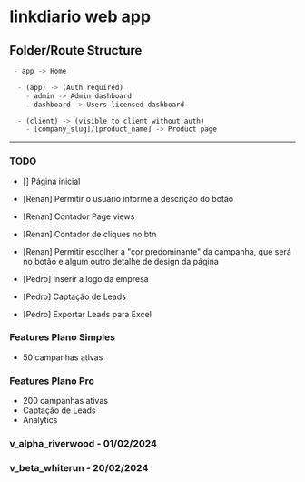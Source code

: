 # linkdiario web app

## Folder/Route Structure 
```ts
 - app -> Home

  - (app) -> (Auth required)
    - admin -> Admin dashboard
    - dashboard -> Users licensed dashboard

  - (client) -> (visible to client without auth)
    - [company_slug]/[product_name] -> Product page
```
---

### TODO 
 <!-- - Adicionar na criação/update da campanha a opção de agendar a publicação -->
 - [] Página inicial
 
 - [Renan] Permitir o usuário informe a descrição do botão
 - [Renan] Contador Page views
 - [Renan] Contador de cliques no btn

 - [Renan] Permitir escolher a "cor predominante" da campanha, que será no botão e algum outro detalhe de design da página
 
 - [Pedro] Inserir a logo da empresa
 - [Pedro] Captação de Leads
 - [Pedro] Exportar Leads para Excel
 
 ### Features Plano Simples
 - 50 campanhas ativas
 
 ### Features Plano Pro
 - 200 campanhas ativas 
 - Captação de Leads
 - Analytics

### v_alpha_riverwood - 01/02/2024
### v_beta_whiterun   - 20/02/2024